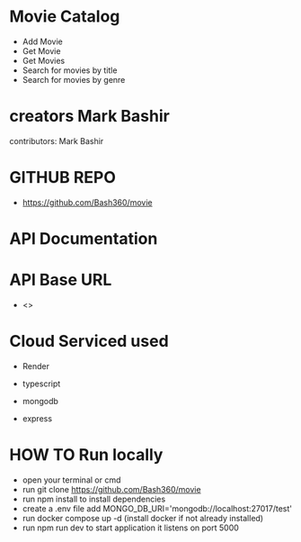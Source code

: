 # Movie Catalog



- Add Movie
- Get Movie
- Get Movies
- Search for movies by title
- Search for movies by genre

# creators Mark Bashir

contributors:
Mark Bashir

# GITHUB REPO

- <https://github.com/Bash360/movie>

# API Documentation



# API Base URL

- <>


# Cloud Serviced used

- Render



- typescript
- mongodb
- express


# HOW TO Run locally

- open your terminal or cmd
- run git clone <https://github.com/Bash360/movie>
- run npm install to install dependencies
- create a .env file add 
MONGO_DB_URI='mongodb://localhost:27017/test'
- run docker compose up -d  (install docker if not already installed)
- run npm run dev to start application it listens on port 5000
